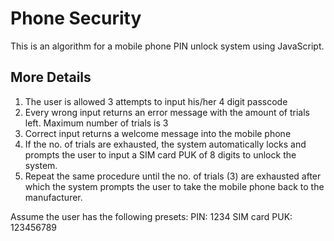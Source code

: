 # Phone Security
This is an algorithm for a mobile phone PIN unlock system using JavaScript.

## More Details

1. The user is allowed 3 attempts to input his/her 4 digit passcode
2. Every wrong input returns an error message with the amount of trials left. Maximum number of trials is 3
3. Correct input returns a welcome message into the mobile phone
4. If the no. of trials are exhausted, the system automatically locks and prompts the user to input a SIM card PUK of 8 digits to unlock the system.
5. Repeat the same procedure until the no. of trials (3) are exhausted after which the system prompts the user to take the mobile phone back to the manufacturer.

Assume the user has the following presets:
PIN: 1234
SIM card PUK: 123456789
